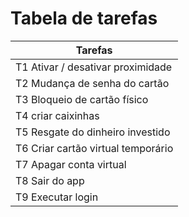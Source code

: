 # Tabela de tarefas 

|   Tarefas                         |
|-----------------------------------|
| T1	Ativar / desativar proximidade |
| T2	Mudança de senha do cartão |
| T3	Bloqueio de cartão físico |
| T4	criar caixinhas  |
| T5	Resgate do dinheiro investido |
| T6	Criar cartão virtual temporário |
| T7	Apagar conta virtual |
| T8	Sair do app |
| T9	Executar login  |
